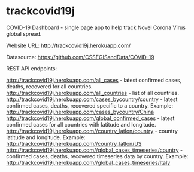 # trackcovid19j
COVID-19 Dashboard - single page app to help track Novel Corona Virus global spread.

Website URL: http://trackcovid19j.herokuapp.com/

Datasource: https://github.com/CSSEGISandData/COVID-19

REST API endpoints:

http://trackcovid19j.herokuapp.com/all_cases - latest confirmed cases, deaths, recovered for all countries.
http://trackcovid19j.herokuapp.com/all_countries - list of all countries.
http://trackcovid19j.herokuapp.com/cases_bycountry/country - latest confirmed cases, deaths, recovered specific to a country.
Example: http://trackcovid19j.herokuapp.com/cases_bycountry/China
http://trackcovid19j.herokuapp.com/global_confirmed_cases - latest confirmed cases for all countries with latitude and longitude.
http://trackcovid19j.herokuapp.com//country_latlon/country - country latitude and longitude.
Example: http://trackcovid19j.herokuapp.com//country_latlon/US
http://trackcovid19j.herokuapp.com//global_cases_timeseries/country - confirmed cases, deaths, recovered timeseries data by country.
Example: http://trackcovid19j.herokuapp.com//global_cases_timeseries/Italy

